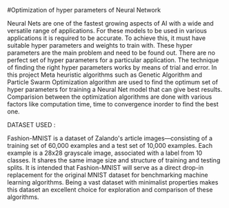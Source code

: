 #Optimization of hyper parameters of Neural Network

Neural Nets are one of the fastest growing aspects of AI with a wide and versatile
range of applications. For these models to be used in various applications it is
required to be accurate. To achieve this, it must have suitable hyper parameters and
weights to train with. These hyper parameters are the main problem and need to be
found out. There are no perfect set of hyper parameters for a particular application.
The technique of finding the right hyper parameters works by means of trial and
error. In this project Meta heuristic algorithms such as Genetic
Algorithm and Particle Swarm Optimization algorithm are used to find the optimum set of
hyper parameters for training a Neural Net model that can give best results.
Comparision between the optimization algorithms are done with various factors like
computation time, time to convergence inorder to find the best one.

DATASET USED :

Fashion-MNIST is a dataset of Zalando's article images—consisting of a training
set of 60,000 examples and a test set of 10,000 examples. Each example is a 28x28
grayscale image, associated with a label from 10 classes. It shares the same image
size and structure of training and testing splits. It is intended that Fashion-MNIST
will serve as a direct drop-in replacement for the original MNIST dataset for
benchmarking machine learning algorithms. Being a vast dataset with minimalist
properties makes this dataset an excellent choice for exploration and comparison of
these algorithms.
